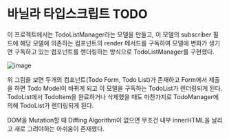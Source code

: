 # 바닐라 타입스크립트 TODO

이 프로젝트에서는 TodoListManager라는 모델을 만들고, 이 모델의 subscriber 필드에 해당 모델에 의존하는 컴포넌트의 render 메서드를 구독하여 모델에 변화가 생기면 구독하고 있는 컴포넌트를 렌더링하는 방식으로 TodoListManager를 구현했다.

![image](https://github.com/hyunjinee/linkgraph/assets/63354527/ef80686c-bfd1-4072-82f4-c76488e40b47)

위 그림을 보면 두개의 컴포넌트(Todo Form, Todo List)가 존재하고 Form에서 제출을 하면 Todo Model이 바뀌게 되고 이 모델을 구독하는 TodoList가 렌더링되게 된다. TodoList에서 TodoItem을 완료하거나 삭제했을 때도 마찬가지로 TodoManager에 의해 TodoList가 렌더링되게 된다.

DOM을 Mutation할 때 Diffing Algorithm이 없으면 무조건 내부 innerHTML을 날리고 새로 그려야하는 아쉬움이 존재했다.
